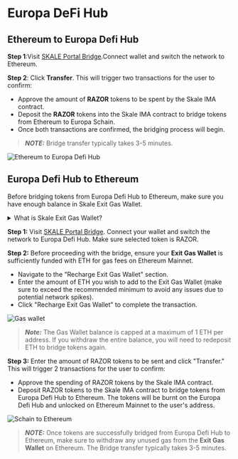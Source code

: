 # Europa DeFi Hub

## Ethereum to Europa Defi Hub

**Step 1**:Visit [SKALE Portal Bridge](https://portal.skale.space/bridge?from=mainnet&to=turbulent-unique-scheat&token=razor&type=erc20).Connect wallet and switch the network to Ethereum.

**Step 2**: Click **Transfer**. This will trigger two transactions for the user to confirm:

- Approve the amount of **RAZOR** tokens to be spent by the Skale IMA contract.
- Deposit the **RAZOR** tokens into the Skale IMA contract to bridge tokens from Ethereum to Europa Schain.
- Once both transactions are confirmed, the bridging process will begin.

> **_NOTE:_** Bridge transfer typically takes 3-5 minutes.

![Ethereum to Europa Defi Hub](/img/bridge/portal-ethereum2europa.png)

## Europa Defi Hub to Ethereum

Before bridging tokens from Europa Defi Hub to Ethereum, make sure you have enough balance in Skale Exit Gas Wallet.

<details><summary>What is Skale Exit Gas Wallet?</summary>
<p>
To bridge funds from SKALE Chain to Ethereum Mainnet, you must first deposit funds into your SKALE Exit Gas Wallet. This wallet covers the transaction costs on Ethereum Mainnet when your funds are transferred to you.
<br />
<br />
The SKALE Exit Gas Wallet ensures that there are sufficient funds to pay for gas fees on transactions sent to Ethereum Mainnet. <b>It's important to note that any unused gas in this wallet should be manually claimed by you after your tokens have been received on Ethereum Mainnet.</b>

</p>
</details>

**Step 1:** Visit [SKALE Portal Bridge](https://portal.skale.space/bridge?from=elated-tan-skat&to=mainnet&token=razor&type=erc20). Connect your wallet and switch the network to Europa Defi Hub. Make sure selected token is RAZOR.

**Step 2:** Before proceeding with the bridge, ensure your **Exit Gas Wallet** is sufficiently funded with ETH for gas fees on Ethereum Mainnet.

- Navigate to the "Recharge Exit Gas Wallet" section.
- Enter the amount of ETH you wish to add to the Exit Gas Wallet (make sure to exceed the recommended minimum to avoid any issues due to potential network spikes).
- Click "Recharge Exit Gas Wallet" to complete the transaction.

![Gas wallet](/img/bridge/portal-gas-wallet.png)

> **_Note:_** The Gas Wallet balance is capped at a maximum of 1 ETH per address. If you withdraw the entire balance, you will need to redeposit ETH to bridge tokens again.

**Step 3:** Enter the amount of RAZOR tokens to be sent and click "Transfer." This will trigger 2 transactions for the user to confirm:

- Approve the spending of RAZOR tokens by the Skale IMA contract.
- Deposit RAZOR tokens to the Skale IMA contract to bridge tokens from Europa Defi Hub to Ethereum. The tokens will be burnt on the Europa Defi Hub and unlocked on Ethereum Mainnet to the user's address.

![Schain to Ethereum](/img/bridge/portal-europa2ethereum.png)

> **_NOTE:_** Once tokens are successfully bridged from Europa Defi Hub to Ethereum, make sure to withdraw any unused gas from the **Exit Gas Wallet** on Ethereum. The Bridge transfer typically takes 3-5 minutes.
